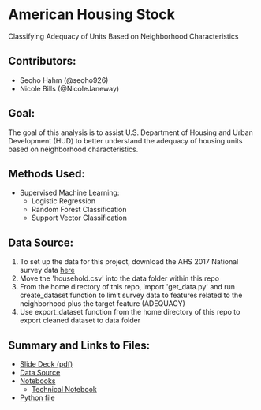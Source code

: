 
# American Housing Stock
Classifying Adequacy of Units Based on Neighborhood Characteristics

Contributors:
 - 
* Seoho Hahm (@seoho926)
* Nicole Bills (@NicoleJaneway)

Goal:
 - 
The goal of this analysis is to assist U.S. Department of Housing and Urban Development (HUD) to better understand the adequacy of housing units based on neighborhood characteristics.
 
Methods Used:
 -
* Supervised Machine Learning:
  * Logistic Regression
  * Random Forest Classification
  * Support Vector Classification

Data Source:
 -
  1. To set up the data for this project, download the AHS 2017 National survey data <a href='http://www2.census.gov/programs-surveys/ahs/2017/AHS%202017%20National%20PUF%20v3.0%20CSV.zip?#'>here</a>
  2. Move the 'household.csv' into the data folder within this repo
  3. From the home directory of this repo, import 'get_data.py' and run create_dataset function to limit survey data to features related to the neighborhood plus the target feature (ADEQUACY)
  4. Use export_dataset function from the home directory of this repo to export cleaned dataset to data folder
 
Summary and Links to Files:
 - 
 - <a href='https://github.com/seoho926/us-housing-stock/blob/master/US_housing_stock.pdf'>Slide Deck (pdf)</a>
 - <a href='http://www2.census.gov/programs-surveys/ahs/2017/AHS%202017%20National%20PUF%20v3.0%20CSV.zip?#'>Data Source</a>
 - <a href = 'https://github.com/seoho926/us-housing-stock/tree/master/notebooks'>Notebooks</a>
    - <a href = 'https://github.com/seoho926/us-housing-stock/blob/master/technical_notebook.ipynb'>Technical Notebook</a>
 - <a href='https://github.com/seoho926/us-housing-stock/blob/master/py_files/classification.py'>Python file</a>
